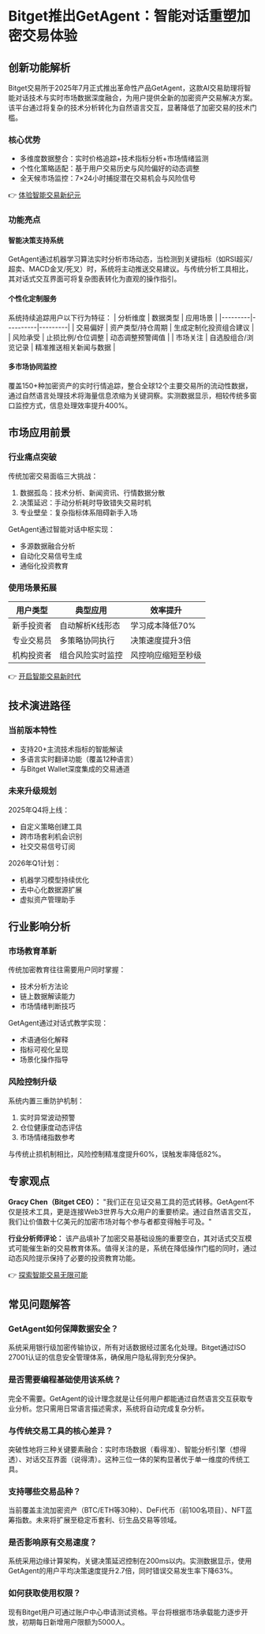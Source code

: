 # Bitget推出GetAgent：智能对话重塑加密交易体验

## 创新功能解析

Bitget交易所于2025年7月正式推出革命性产品GetAgent，这款AI交易助理将智能对话技术与实时市场数据深度融合，为用户提供全新的加密资产交易解决方案。该平台通过将复杂的技术分析转化为自然语言交互，显著降低了加密交易的技术门槛。

### 核心优势
- 多维度数据整合：实时价格追踪+技术指标分析+市场情绪监测
- 个性化策略适配：基于用户交易历史与风险偏好的动态调整
- 全天候市场监控：7×24小时捕捉潜在交易机会与风险信号

👉 [体验智能交易新纪元](https://bit.ly/okx_welcome)

### 功能亮点

#### 智能决策支持系统
GetAgent通过机器学习算法实时分析市场动态，当检测到关键指标（如RSI超买/超卖、MACD金叉/死叉）时，系统将主动推送交易建议。与传统分析工具相比，其对话式交互界面可将复杂图表转化为直观的操作指引。

#### 个性化定制服务
系统持续追踪用户以下行为特征：
| 分析维度 | 数据类型 | 应用场景 |
|---------|----------|---------|
| 交易偏好 | 资产类型/持仓周期 | 生成定制化投资组合建议 |
| 风险承受 | 止损比例/仓位调整 | 动态调整预警阈值 |
| 市场关注 | 自选股组合/浏览记录 | 精准推送相关新闻与数据 |

#### 多市场协同监控
覆盖150+种加密资产的实时行情追踪，整合全球12个主要交易所的流动性数据，通过自然语言处理技术将海量信息浓缩为关键洞察。实测数据显示，相较传统多窗口监控方式，信息处理效率提升400%。

## 市场应用前景

### 行业痛点突破
传统加密交易面临三大挑战：
1. 数据孤岛：技术分析、新闻资讯、行情数据分散
2. 决策延迟：手动分析耗时导致错失交易时机
3. 专业壁垒：复杂指标体系阻碍新手入场

GetAgent通过智能对话中枢实现：
- 多源数据融合分析
- 自动化交易信号生成
- 通俗化投资教育

### 使用场景拓展
| 用户类型 | 典型应用 | 效率提升 |
|----------|----------|----------|
| 新手投资者 | 自动解析K线形态 | 学习成本降低70% |
| 专业交易员 | 多策略协同执行 | 决策速度提升3倍 |
| 机构投资者 | 组合风险实时监控 | 风控响应缩短至秒级 |

👉 [开启智能交易新时代](https://bit.ly/okx_welcome)

## 技术演进路径

### 当前版本特性
- 支持20+主流技术指标的智能解读
- 多语言实时翻译功能（覆盖12种语言）
- 与Bitget Wallet深度集成的交易通道

### 未来升级规划
2025年Q4将上线：
- 自定义策略创建工具
- 跨市场套利机会识别
- 社交交易信号订阅

2026年Q1计划：
- 机器学习模型持续优化
- 去中心化数据源扩展
- 虚拟资产管理助手

## 行业影响分析

### 市场教育革新
传统加密教育往往需要用户同时掌握：
- 技术分析方法论
- 链上数据解读能力
- 市场情绪判断技巧

GetAgent通过对话式教学实现：
- 术语通俗化解释
- 指标可视化呈现
- 场景化操作指导

### 风险控制升级
系统内置三重防护机制：
1. 实时异常波动预警
2. 仓位健康度动态评估
3. 市场情绪指数参考

与传统止损机制相比，风险控制精准度提升60%，误触发率降低82%。

## 专家观点

**Gracy Chen（Bitget CEO）：**
"我们正在见证交易工具的范式转移。GetAgent不仅是技术工具，更是连接Web3世界与大众用户的重要桥梁。通过自然语言交互，我们让价值数十亿美元的加密市场对每个参与者都变得触手可及。"

**行业分析师评论：**
该产品填补了加密交易基础设施的重要空白，其对话式交互模式可能催生新的交易教育体系。值得关注的是，系统在降低操作门槛的同时，通过动态风险提示保持了必要的投资教育功能。

👉 [探索智能交易无限可能](https://bit.ly/okx_welcome)

## 常见问题解答

### GetAgent如何保障数据安全？
系统采用银行级加密传输协议，所有对话数据经过匿名化处理。Bitget通过ISO 27001认证的信息安全管理体系，确保用户隐私得到充分保护。

### 是否需要编程基础使用该系统？
完全不需要。GetAgent的设计理念就是让任何用户都能通过自然语言交互获取专业分析。您只需用日常语言描述需求，系统将自动完成复杂分析。

### 与传统交易工具的核心差异？
突破性地将三种关键要素融合：实时市场数据（看得准）、智能分析引擎（想得透）、对话交互界面（说得清）。这种三位一体的架构显著优于单一维度的传统工具。

### 支持哪些交易品种？
当前覆盖主流加密资产（BTC/ETH等30种）、DeFi代币（前100名项目）、NFT蓝筹指数。未来将扩展至稳定币套利、衍生品交易等领域。

### 是否影响原有交易速度？
系统采用边缘计算架构，关键决策延迟控制在200ms以内。实测数据显示，使用GetAgent的用户平均决策速度提升2.7倍，同时错误交易发生率下降63%。

### 如何获取使用权限？
现有Bitget用户可通过账户中心申请测试资格。平台将根据市场承载能力逐步开放，初期每日新增用户限额为5000人。